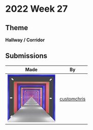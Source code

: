 # 2022 Week 27


## Theme

**Hallway / Corridor**


## Submissions

| Made | By |
|------|----|
| <img src="./customchris/FakeHallway.png" height="150" /> | [customchris](./customchris/) |
